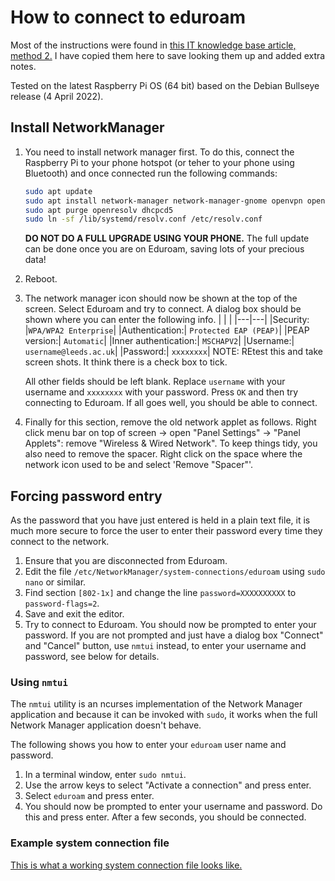 # How to connect to eduroam

Most of the instructions were found in [this IT knowledge base article, method 2.](https://it.leeds.ac.uk/it?id=kb_article&sysparm_article=KB0012058)  I have copied them here to save looking them up and added extra notes.

Tested on the latest Raspberry Pi OS (64 bit) based on the Debian Bullseye release
(4 April 2022).

## Install NetworkManager

1. You need to install network manager first.  To do this, connect the Raspberry Pi to your phone hotspot (or teher to your phone using Bluetooth) and once connected run the following commands:

    ```bash
    sudo apt update
    sudo apt install network-manager network-manager-gnome openvpn openvpn-systemd-resolved network-manager-openvpn network-manager-openvpn-gnome
    sudo apt purge openresolv dhcpcd5
    sudo ln -sf /lib/systemd/resolv.conf /etc/resolv.conf
    ```

    __DO NOT DO A FULL UPGRADE USING YOUR PHONE.__ The full update can be done once you are on Eduroam, saving lots of your precious data!
2. Reboot.
3. The network manager icon should now be shown at the top of the screen.  Select Eduroam and try to connect.  A dialog box should be shown where you can enter the following info.
    | | |
    |---|---|
    |Security: |`WPA/WPA2 Enterprise`|
    |Authentication:| `Protected EAP (PEAP)`|
    |PEAP version:| `Automatic`|
    |Inner authentication:| `MSCHAPV2`|
    |Username:| `username@leeds.ac.uk`|
    |Password:| `xxxxxxxx`|
    NOTE: REtest this and take screen shots.  It think there is a check box to tick.

    All other fields should be left blank.  Replace `username` with your username and `xxxxxxxx` with your password.  Press `OK` and then try connecting to Eduroam.  If all goes well, you should be able to connect.
4. Finally for this section, remove the old network applet as follows.  Right click menu bar on top of screen -> open "Panel Settings" -> "Panel Applets": remove "Wireless & Wired Network".  To keep things tidy, you also need to remove the spacer.  Right click on the space where the network icon used to be and select 'Remove "Spacer"'.

## Forcing password entry

As the password that you have just entered is held in a plain text file, it is much more secure to force the user to enter their password every time they connect to the network.

1. Ensure that you are disconnected from Eduroam.
2. Edit the file `/etc/NetworkManager/system-connections/eduroam` using `sudo nano` or similar.
3. Find section `[802-1x]` and change the line `password=XXXXXXXXXX` to   `password-flags=2`.
4. Save and exit the editor.
5. Try to connect to Eduroam.  You should now be prompted to enter your password.  If you are not prompted and just have a dialog box "Connect" and "Cancel" button, use `nmtui` instead, to enter your username and password, see below for details.

### Using `nmtui`

The `nmtui` utility is an ncurses implementation of the Network Manager application and because it can be invoked with `sudo`, it works when the full Network Manager application doesn't behave.

The following shows you how to enter your `eduroam` user name and password.

1. In a terminal window, enter `sudo nmtui`.
2. Use the arrow keys to select "Activate a connection" and press enter.
3. Select `eduroam` and press enter.
4. You should now be prompted to enter your username and password.  Do this and press enter.  After a few seconds, you should be connected.

### Example system connection file

[This is what a working system connection file looks like.](working_files/eduroam)
